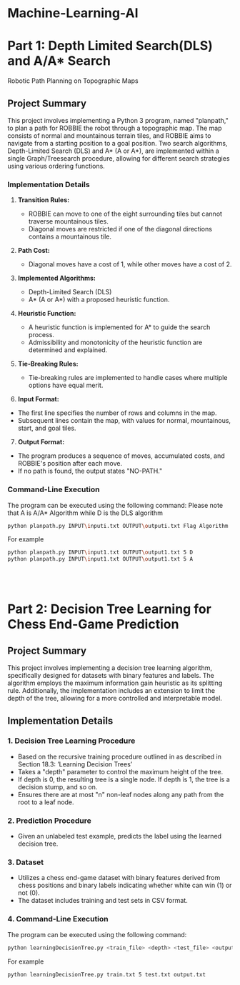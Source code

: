 # Machine-Learning-AI

# Part 1: Depth Limited Search(DLS) and A/A* Search
Robotic Path Planning on Topographic Maps

## Project Summary

This project involves implementing a Python 3 program, named "planpath," to plan a path for ROBBIE the robot through a topographic map. The map consists of normal and mountainous terrain tiles, and ROBBIE aims to navigate from a starting position to a goal position. Two search algorithms, Depth-Limited Search (DLS) and A* (A or A*), are implemented within a single Graph/Treesearch procedure, allowing for different search strategies using various ordering functions.

### Implementation Details

1. **Transition Rules:**
   - ROBBIE can move to one of the eight surrounding tiles but cannot traverse mountainous tiles.
   - Diagonal moves are restricted if one of the diagonal directions contains a mountainous tile.

2. **Path Cost:**
   - Diagonal moves have a cost of 1, while other moves have a cost of 2.

3. **Implemented Algorithms:**
   - Depth-Limited Search (DLS)
   - A* (A or A*) with a proposed heuristic function.

4. **Heuristic Function:**
   - A heuristic function is implemented for A* to guide the search process.
   - Admissibility and monotonicity of the heuristic function are determined and explained.

5. **Tie-Breaking Rules:**
   - Tie-breaking rules are implemented to handle cases where multiple options have equal merit.

6. **Input Format:**
- The first line specifies the number of rows and columns in the map.
- Subsequent lines contain the map, with values for normal, mountainous, start, and goal tiles.

7. **Output Format:**
- The program produces a sequence of moves, accumulated costs, and ROBBIE's position after each move.
- If no path is found, the output states "NO-PATH."



### Command-Line Execution

The program can be executed using the following command:
Please note that A is A/A* Algorithm while D is the DLS algorithm

```bash
python planpath.py INPUT\inputi.txt OUTPUT\outputi.txt Flag Algorithm
```

For example

```bash
python planpath.py INPUT\input1.txt OUTPUT\output1.txt 5 D
python planpath.py INPUT\input1.txt OUTPUT\output1.txt 5 A
```

<br>
<br>


# Part 2: Decision Tree Learning for Chess End-Game Prediction

## Project Summary

This project involves implementing a decision tree learning algorithm, specifically designed for datasets with binary features and labels. The algorithm employs the maximum information gain heuristic as its splitting rule. Additionally, the implementation includes an extension to limit the depth of the tree, allowing for a more controlled and interpretable model.

## Implementation Details

### 1. Decision Tree Learning Procedure

- Based on the recursive training procedure outlined in as described in Section 18.3: ’Learning Decision
Trees’ 
- Takes a "depth" parameter to control the maximum height of the tree.
- If depth is 0, the resulting tree is a single node. If depth is 1, the tree is a decision stump, and so on.
- Ensures there are at most "n" non-leaf nodes along any path from the root to a leaf node.

### 2. Prediction Procedure

- Given an unlabeled test example, predicts the label using the learned decision tree.

### 3. Dataset

- Utilizes a chess end-game dataset with binary features derived from chess positions and binary labels indicating whether white can win (1) or not (0).
- The dataset includes training and test sets in CSV format.

### 4. Command-Line Execution

The program can be executed using the following command:

```bash
python learningDecisionTree.py <train_file> <depth> <test_file> <output_file>
```

For example

```bash
python learningDecisionTree.py train.txt 5 test.txt output.txt
```